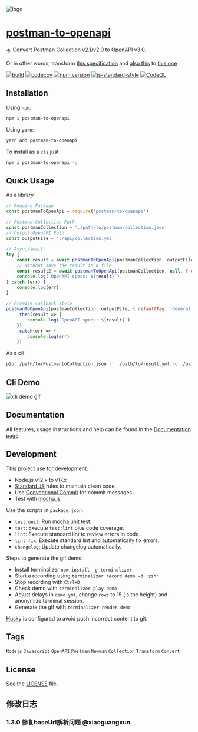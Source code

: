![logo](./docs/assets/img/logoBanner.png)

# [postman-to-openapi](https://joolfe.github.io/postman-to-openapi/)

🛸 Convert Postman Collection v2.1/v2.0 to OpenAPI v3.0.

Or in other words, transform [this specification](https://schema.getpostman.com/json/collection/v2.1.0/collection.json) and [also this](https://schema.getpostman.com/json/collection/v2.0.0/collection.json) to [this one](http://spec.openapis.org/oas/v3.0.3.html)

[![build](https://github.com/joolfe/postman-to-openapi/workflows/Build/badge.svg)](https://github.com/joolfe/postman-to-openapi/actions)
[![codecov](https://codecov.io/gh/joolfe/postman-to-openapi/branch/master/graph/badge.svg)](https://codecov.io/gh/joolfe/postman-to-openapi)
[![npm version](https://img.shields.io/npm/v/postman-to-openapi
)](https://www.npmjs.com/package/postman-to-openapi)
[![js-standard-style](https://img.shields.io/badge/code%20style-standard-brightgreen.svg)](http://standardjs.com)
[![CodeQL](https://github.com/joolfe/postman-to-openapi/actions/workflows/codeql-analysis.yml/badge.svg)](https://github.com/joolfe/postman-to-openapi/actions/workflows/codeql-analysis.yml)

## Installation

Using `npm`:

```bash
npm i postman-to-openapi
```

Using `yarn`:

```bash
yarn add postman-to-openapi
```

To install as a `cli` just

```bash
npm i postman-to-openapi -g
```

## Quick Usage

As a library

```js
// Require Package
const postmanToOpenApi = require('postman-to-openapi')

// Postman Collection Path
const postmanCollection = './path/to/postman/collection.json'
// Output OpenAPI Path
const outputFile = './api/collection.yml'

// Async/await
try {
    const result = await postmanToOpenApi(postmanCollection, outputFile, { defaultTag: 'General' })
    // Without save the result in a file
    const result2 = await postmanToOpenApi(postmanCollection, null, { defaultTag: 'General' })
    console.log(`OpenAPI specs: ${result}`)
} catch (err) {
    console.log(err)
}

// Promise callback style
postmanToOpenApi(postmanCollection, outputFile, { defaultTag: 'General' })
    .then(result => {
        console.log(`OpenAPI specs: ${result}`)
    })
    .catch(err => {
        console.log(err)
    })
```

As a cli

```bash
p2o ./path/to/PostmantoCollection.json -f ./path/to/result.yml -o ./path/to/options.json
```

## Cli Demo

![cli demo gif](./docs/assets/img/demo.gif)

## Documentation

All features, usage instructions and help can be found in the [Documentation page](https://joolfe.github.io/postman-to-openapi/)

## Development

This project use for development:

- Node.js v12.x to v17.x
- [Standard JS](https://standardjs.com/) rules to maintain clean code.
- Use [Conventional Commit](https://www.conventionalcommits.org/en/v1.0.0/) for commit messages.
- Test with [mocha.js](https://mochajs.org/).

Use the scripts in `package.json`:

- `test:unit`: Run mocha unit test.
- `test`: Execute `test:lint` plus code coverage.
- `lint`: Execute standard lint to review errors in code.
- `lint:fix`: Execute standard lint and automatically fix errors.
- `changelog`: Update changelog automatically.

Steps to generate the gif demo:

- Install terminalizer `npm install -g terminalizer`
- Start a recording using `terminalizer record demo -d 'zsh'`
- Stop recording with `Ctrl+D`
- Check demo with `terminalizer play demo`
- Adjust delays in `demo.yml`, change `rows` to 15 (is the height) and anonymize terminal session.
- Generate the gif with `terminalizer render demo`

[Husky](https://www.npmjs.com/package/husky) is configured to avoid push incorrect content to git.

## Tags

`Nodejs` `Javascript` `OpenAPI` `Postman` `Newman` `Collection` `Transform` `Convert`

## License

See the [LICENSE](LICENSE.txt) file.


## 修改日志

### 1.3.0 修复baseUrl解析问题  @xiaoguangxun
